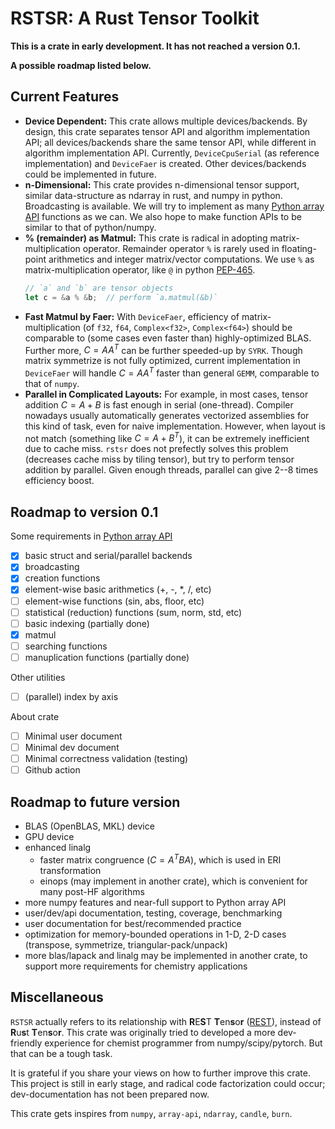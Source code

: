 # RSTSR: A Rust Tensor Toolkit

**This is a crate in early development. It has not reached a version 0.1.**

**A possible roadmap listed below.**

## Current Features

- **Device Dependent:** This crate allows multiple devices/backends. By design, this crate separates tensor API and algorithm implementation API; all devices/backends share the same tensor API, while different in algorithm implementation API. Currently, `DeviceCpuSerial` (as reference implementation) and `DeviceFaer` is created. Other devices/backends could be implemented in future.
- **n-Dimensional:** This crate provides n-dimensional tensor support, similar data-structure as ndarray in rust, and numpy in python. Broadcasting is available. We will try to implement as many [Python array API](https://data-apis.org/array-api/latest/) functions as we can. We also hope to make function APIs to be similar to that of python/numpy.
- **% (remainder) as Matmul:** This crate is radical in adopting matrix-multiplication operator. Remainder operator `%` is rarely used in floating-point arithmetics and integer matrix/vector computations. We use `%` as matrix-multiplication operator, like `@` in python [PEP-465](https://peps.python.org/pep-0465/).
    ```rust
    // `a` and `b` are tensor objects
    let c = &a % &b;  // perform `a.matmul(&b)`
    ```
- **Fast Matmul by Faer:** With `DeviceFaer`, efficiency of matrix-multiplication (of `f32`, `f64`, `Complex<f32>`, `Complex<f64>`) should be comparable to (some cases even faster than) highly-optimized BLAS. Further more, $C = A A^T$ can be further speeded-up by `SYRK`. Though matrix symmetrize is not fully optimized, current implementation in `DeviceFaer` will handle $C = A A^T$ faster than general `GEMM`, comparable to that of `numpy`.
- **Parallel in Complicated Layouts:** For example, in most cases, tensor addition $C = A + B$ is fast enough in serial (one-thread). Compiler nowadays usually automatically generates vectorized assemblies for this kind of task, even for naive implementation. However, when layout is not match (something like $C = A + B^T$), it can be extremely inefficient due to cache miss. `rstsr` does not prefectly solves this problem (decreases cache miss by tiling tensor), but try to perform tensor addition by parallel. Given enough threads, parallel can give 2--8 times efficiency boost.

## Roadmap to version 0.1

Some requirements in [Python array API](https://data-apis.org/array-api/latest/)

- [x] basic struct and serial/parallel backends
- [x] broadcasting
- [x] creation functions
- [x] element-wise basic arithmetics (+, -, *, /, etc)
- [ ] element-wise functions (sin, abs, floor, etc)
- [ ] statistical (reduction) functions (sum, norm, std, etc)
- [ ] basic indexing (partially done)
- [x] matmul
- [ ] searching functions
- [ ] manuplication functions (partially done)

Other utilities

- [ ] (parallel) index by axis

About crate

- [ ] Minimal user document
- [ ] Minimal dev document
- [ ] Minimal correctness validation (testing)
- [ ] Github action

## Roadmap to future version

- BLAS (OpenBLAS, MKL) device
- GPU device
- enhanced linalg
    - faster matrix congruence ($C = A^T B A$), which is used in ERI transformation
    - einops (may implement in another crate), which is convenient for many post-HF algorithms
- more numpy features and near-full support to Python array API
- user/dev/api documentation, testing, coverage, benchmarking
- user documentation for best/recommended practice
- optimization for memory-bounded operations in 1-D, 2-D cases (transpose, symmetrize, triangular-pack/unpack)
- more blas/lapack and linalg may be implemented in another crate, to support more requirements for chemistry applications

## Miscellaneous

`RSTSR` actually refers to its relationship with **R**E**S**T **T**en**s**o**r** ([REST](https://github.com/igor-1982/rest)), instead of **R**u**s**t **T**en**s**o**r**. This crate was originally tried to developed a more dev-friendly experience for chemist programmer from numpy/scipy/pytorch. But that can be a tough task.

It is grateful if you share your views on how to further improve this crate. This project is still in early stage, and radical code factorization could occur; dev-documentation has not been prepared now.

This crate gets inspires from `numpy`, `array-api`, `ndarray`, `candle`, `burn`.
